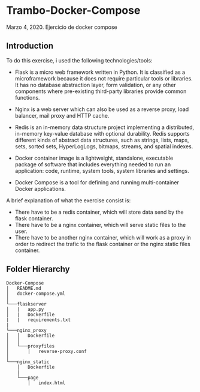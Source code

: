 # Trambo-Docker-Compose
Marzo 4, 2020. Ejercicio de docker compose

## Introduction
To do this exercise, i used the following technologies/tools:
- Flask is a micro web framework written in Python. It is classified as a microframework because it does not require particular tools or libraries. It has no database abstraction layer, form validation, or any other components where pre-existing third-party libraries provide common functions.

- Nginx is a web server which can also be used as a reverse proxy, load balancer, mail proxy and HTTP cache.

- Redis is an in-memory data structure project implementing a distributed, in-memory key-value database with optional durability. Redis supports different kinds of abstract data structures, such as strings, lists, maps, sets, sorted sets, HyperLogLogs, bitmaps, streams, and spatial indexes.

- Docker container image is a lightweight, standalone, executable package of software that includes everything needed to run an application: code, runtime, system tools, system libraries and settings.

- Docker Compose  is a tool for defining and running multi-container Docker applications.

A brief explanation of what the exercise consist is:

- There have to be a redis container, which will store data send by the flask container.
- There have to be a nginx container, which will serve static files to the user.
- There have to be another nginx container, which will work as a proxy in order to redirect the trafic to the flask container or the nginx static files container. 


## Folder Hierarchy

```
Docker-Compose
│   README.md
│   docker-compose.yml    
│
└───flaskserver
│   |   app.py
│   |   Dockerfile
|   |   requirements.txt
|   
└───nginx_proxy
│   │   Dockerfile
│   │
│   └───proxyfiles
│       │   reverse-proxy.conf
│   
└───nginx_static
    │   Dockerfile
    |
    └───page
        │   index.html 
```
